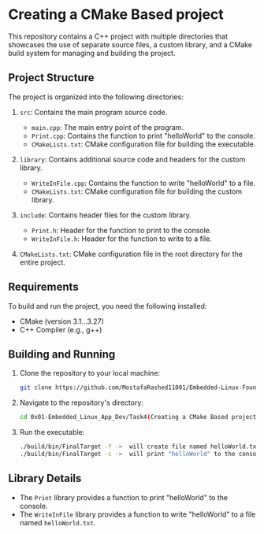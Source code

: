 # Creating a CMake Based project

This repository contains a C++ project with multiple directories that showcases the use of separate source files, a custom library, and a CMake build system for managing and building the project.

## Project Structure

The project is organized into the following directories:

1. `src`: Contains the main program source code.
   - `main.cpp`: The main entry point of the program.
   - `Print.cpp`: Contains the function to print "helloWorld" to the console.
   - `CMakeLists.txt`: CMake configuration file for building the executable.

2. `library`: Contains additional source code and headers for the custom library.
   - `WriteInFile.cpp`: Contains the function to write "helloWorld" to a file.
   - `CMakeLists.txt`: CMake configuration file for building the custom library.

3. `include`: Contains header files for the custom library.
   - `Print.h`: Header for the function to print to the console.
   - `WriteInFile.h`: Header for the function to write to a file.

4. `CMakeLists.txt`: CMake configuration file in the root directory for the entire project.

## Requirements

To build and run the project, you need the following installed:

- CMake (version 3.1...3.27)
- C++ Compiler (e.g., g++)

## Building and Running

1. Clone the repository to your local machine:
   ```sh
   git clone https://github.com/MostafaRashed11001/Embedded-Linux-Foundation_Valeo.Sprints_Tasks.git
   ```

2. Navigate to the repository's directory:
   ```sh
   cd 0x01-Embedded_Linux_App_Dev/Task4(Creating a CMake Based project)/project_dir
   ```

3. Run the executable:
   ```sh
   ./build/bin/FinalTarget -f ->  will create file named helloWorld.txt and write "helloWorld" to it.
   ./build/bin/FinalTarget -c ->  will print "helloWorld" to the console.
   ```

## Library Details

- The `Print` library provides a function to print "helloWorld" to the console.
- The `WriteInFile` library provides a function to write "helloWorld" to a file named `helloWorld.txt`.

